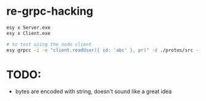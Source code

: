 # re-grpc-hacking

```sh
esy x Server.exe
esy x Client.exe

# to test using the node client
esy grpcc -i -e "client.readUser({ id: 'abc' }, pr)" -d ./protos/src --proto users.proto --address localhost:50051
```

# TODO:

- bytes are encoded with string, doesn't sound like a great idea
